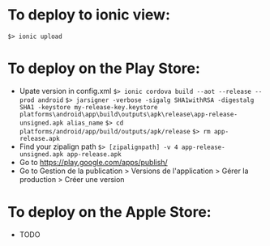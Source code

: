 # To deploy to ionic view:
```$> ionic upload```

# To deploy on the Play Store:
- Upate version in config.xml
```$> ionic cordova build --aot --release --prod android```
```$> jarsigner -verbose -sigalg SHA1withRSA -digestalg SHA1 -keystore my-release-key.keystore platforms\android\app\build\outputs\apk\release\app-release-unsigned.apk alias_name```
```$> cd platforms/android/app/build/outputs/apk/release```
```$> rm app-release.apk```
- Find your zipalign path
```$> [zipalignpath] -v 4 app-release-unsigned.apk app-release.apk```
- Go to https://play.google.com/apps/publish/
- Go to Gestion de la publication > Versions de l'application > Gérer la production > Créer une version

# To deploy on the Apple Store:
- TODO